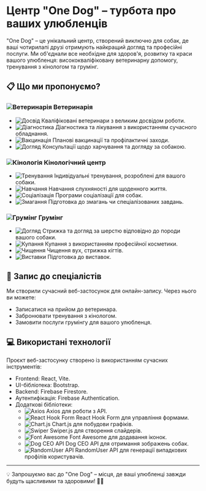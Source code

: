 # Центр "One Dog" – турбота про ваших улюбленців

"One Dog" – це унікальний центр, створений виключно для собак, де ваші чотирилапі друзі отримують найкращий догляд та професійні послуги. Ми об'єднали все необхідне для здоров'я, розвитку та краси вашого улюбленця: висококваліфіковану ветеринарну допомогу, тренування з кінологом та грумінг.

## 📋 Що ми пропонуємо?
### ![Ветеринарія](https://img.icons8.com/ios-filled/50/ffffff/stethoscope.png) Ветеринарія
- ![Досвід](https://img.icons8.com/ios-filled/25/ffffff/medical-doctor.png) Кваліфіковані ветеринари з великим досвідом роботи.
- ![Діагностика](https://img.icons8.com/ios-filled/25/ffffff/heart-with-pulse.png) Діагностика та лікування з використанням сучасного обладнання.
- ![Вакцинація](https://img.icons8.com/ios-filled/25/ffffff/syringe.png) Планові вакцинації та профілактичні заходи.
- ![Догляд](https://img.icons8.com/ios-filled/25/ffffff/dog-training.png) Консультації щодо харчування та догляду за собакою.

### ![Кінологія](https://img.icons8.com/ios-filled/50/ffffff/paw.png) Кінологічний центр
- ![Тренування](https://img.icons8.com/ios-filled/25/ffffff/dog.png) Індивідуальні тренування, розроблені для вашого собаки.
- ![Навчання](https://img.icons8.com/ios-filled/25/ffffff/bone.png) Навчання слухняності для щоденного життя.
- ![Соціалізація](https://img.icons8.com/ios-filled/25/ffffff/conference.png) Програми соціалізації для собак.
- ![Змагання](https://img.icons8.com/ios-filled/25/ffffff/trophy.png) Підготовка до змагань чи спеціалізованих завдань.

### ![Грумінг](https://img.icons8.com/ios-filled/50/ffffff/scissors.png) Грумінг
- ![Догляд](https://img.icons8.com/ios-filled/25/ffffff/dog.png) Стрижка та догляд за шерстю відповідно до породи вашого собаки.
- ![Купання](https://img.icons8.com/ios-filled/25/ffffff/shower.png) Купання з використанням професійної косметики.
- ![Чищення](https://img.icons8.com/ios-filled/25/ffffff/ear.png) Чищення вух, стрижка кігтів.
- ![Виставки](https://img.icons8.com/ios-filled/25/ffffff/star.png) Підготовка до виставок.

## 📅 Запис до спеціалістів
Ми створили сучасний веб-застосунок для онлайн-запису. Через нього ви можете:
- Записатися на прийом до ветеринара.
- Забронювати тренування з кінологом.
- Замовити послуги грумінгу для вашого улюбленця.

## 💻 Використані технології
Проєкт веб-застосунку створено із використанням сучасних інструментів:
- Frontend: React, Vite.
- UI-бібліотека: Bootstrap.
- Backend: Firebase Firestore.
- Аутентифікація: Firebase Authentication.
- Додаткові бібліотеки:
  - ![Axios](https://img.icons8.com/ios-filled/25/ffffff/network.png) Axios для роботи з API.
  - ![React Hook Form](https://img.icons8.com/ios-filled/25/ffffff/document.png) React Hook Form для управління формами.
  - ![Chart.js](https://img.icons8.com/ios-filled/25/ffffff/chart.png) Chart.js для побудови графіків.
  - ![Swiper](https://img.icons8.com/ios-filled/25/ffffff/slider.png) Swiper.js для створення слайдерів.
  - ![Font Awesome](https://img.icons8.com/ios-filled/25/ffffff/star.png) Font Awesome для додавання іконок.
  - ![Dog CEO API](https://img.icons8.com/ios-filled/25/ffffff/dog.png) Dog CEO API для отримання зображень собак.
  - ![RandomUser API](https://img.icons8.com/ios-filled/25/ffffff/user.png) RandomUser API для генерації випадкових профілів користувачів.

---

💡 Запрошуємо вас до "One Dog" – місця, де ваші улюбленці завжди будуть щасливими та здоровими! 🐕‍🦺
